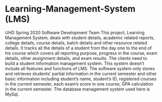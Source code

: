 # Learning-Management-System (LMS)
UHD Spring 2020 Software Development Team 
This project, Learning Management System, deals with student details, academic related reports, college details, course details, batch details and other resource related details. It tracks all the details of a student from the day one to the end of his course which covers all reporting purpose, progress in the course, exam details, other assignment details, and exam results. 
The clients need to build a student information management system. This system doesn’t include all features and functions of LMS. The software system only stores and retrieves students’ partial information in the current semester and other basic information including student’s name, student’s ID, registered courses in the current semester, each exam’s score in one course, GPA calculation in the current semester. 
The database management system used here is MySql.
